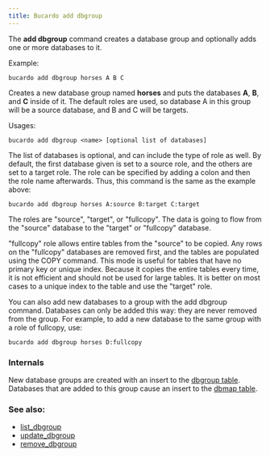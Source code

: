 ```yaml
---
title: Bucardo add dbgroup
---
```


The **add dbgroup** command creates a database group and optionally adds one or more databases to it.

Example:

    bucardo add dbgroup horses A B C

Creates a new database group named **horses** and puts the databases **A**, **B**, and **C** inside of it. The default roles are used, so database A in this group will be a source database, and B and C will be targets.

Usages:

    bucardo add dbgroup <name> [optional list of databases]

The list of databases is optional, and can include the type of role as well. By default, the first database given is set to a source role, and the others are set to a target role. The role can be specified by adding a colon and then the role name afterwards. Thus, this command is the same as the example above:

    bucardo add dbgroup horses A:source B:target C:target

The roles are "source", "target", or "fullcopy".  The data is going
to flow from the "source" database to the "target" or "fullcopy" database.

"fullcopy" role allows entire tables from the "source" to be copied.
Any rows on the "fullcopy" databases are removed first, and the tables
are populated using the COPY command.  This mode is useful for tables
that have no primary key or unique index.  Because it copies the entire
tables every time, it is not efficient and should not be used for large
tables.  It is better on most cases to a unique index to the table and
use the "target" role.

You can also add new databases to a group with the add dbgroup command. Databases can only be added this way: they are never removed from the group. For example, to add a new database to the same group with a role of fullcopy, use:

    bucardo add dbgroup horses D:fullcopy

### Internals

New database groups are created with an insert to the [dbgroup table](/Bucardo/schema/dbgroup).
Databases that are added to this group cause an insert to the [dbmap table](/Bucardo/schema/dbmap).

### See also:

-   [list_dbgroup](/Bucardo/cli/list_dbgroup)
-   [update_dbgroup](/Bucardo/cli/update_dbgroup)
-   [remove_dbgroup](/Bucardo/cli/remove_dbgroup)
